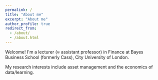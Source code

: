 ```yaml
---
permalink: /
title: "About me"
excerpt: "About me"
author_profile: true
redirect_from: 
  - /about/
  - /about.html
---
```


Welcome! I'm a lecturer ($\approx$ assistant professor) in Finance at Bayes Business School (formerly Cass), City University of London. 

My research interests include asset management and the economics of data/learning. 


